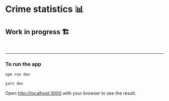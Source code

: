 # Crime statistics 📊
## Work in progress 🏗️

<br>

___

### To run the app


```bash
npm run dev

yarn dev
```

Open [http://localhost:3000](http://localhost:3000) with your browser to see the result.
